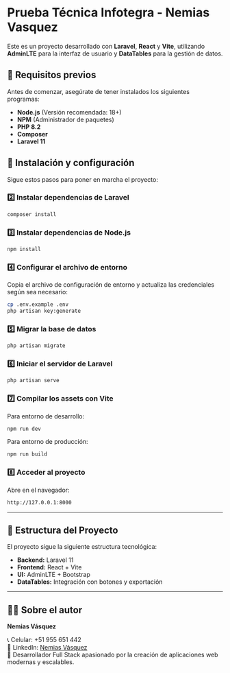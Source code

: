 # Prueba Técnica Infotegra - Nemias Vasquez

Este es un proyecto desarrollado con **Laravel**, **React** y **Vite**, utilizando **AdminLTE** para la interfaz de usuario y **DataTables** para la gestión de datos.

## 📌 Requisitos previos
Antes de comenzar, asegúrate de tener instalados los siguientes programas:

- **Node.js** (Versión recomendada: 18+)
- **NPM** (Administrador de paquetes)
- **PHP 8.2**
- **Composer**
- **Laravel 11**

## 🚀 Instalación y configuración
Sigue estos pasos para poner en marcha el proyecto:

### 2️⃣ Instalar dependencias de Laravel
```sh
composer install
```

### 3️⃣ Instalar dependencias de Node.js
```sh
npm install
```

### 4️⃣ Configurar el archivo de entorno
Copia el archivo de configuración de entorno y actualiza las credenciales según sea necesario:
```sh
cp .env.example .env
php artisan key:generate
```

### 5️⃣ Migrar la base de datos
```sh
php artisan migrate
```

### 6️⃣ Iniciar el servidor de Laravel
```sh
php artisan serve
```

### 7️⃣ Compilar los assets con Vite
Para entorno de desarrollo:
```sh
npm run dev
```
Para entorno de producción:
```sh
npm run build
```

### 8️⃣ Acceder al proyecto
Abre en el navegador:
```sh
http://127.0.0.1:8000
```

---

## 📜 Estructura del Proyecto
El proyecto sigue la siguiente estructura tecnológica:

- **Backend:** Laravel 11
- **Frontend:** React + Vite
- **UI:** AdminLTE + Bootstrap
- **DataTables:** Integración con botones y exportación

---

## 👨‍💻 Sobre el autor
**Nemias Vásquez**

📞 Celular: +51 955 651 442  
🔗 LinkedIn: [Nemias Vásquez](https://www.linkedin.com/in/nemias-david-vasquez-suarez-bba9431a6/)  
🚀 Desarrollador Full Stack apasionado por la creación de aplicaciones web modernas y escalables.
